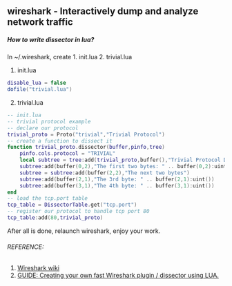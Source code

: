 ## wireshark - Interactively dump and analyze network traffic
##### How to write dissector in lua?

In ~/.wireshark, create 1. init.lua 2. trivial.lua

1. init.lua
```lua
disable_lua = false
dofile("trivial.lua")
```

2. trivial.lua
```lua
-- init.lua
-- trivial protocol example
-- declare our protocol
trivial_proto = Proto("trivial","Trivial Protocol")
-- create a function to dissect it
function trivial_proto.dissector(buffer,pinfo,tree)
    pinfo.cols.protocol = "TRIVIAL"
    local subtree = tree:add(trivial_proto,buffer(),"Trivial Protocol Data")
    subtree:add(buffer(0,2),"The first two bytes: " .. buffer(0,2):uint())
    subtree = subtree:add(buffer(2,2),"The next two bytes")
    subtree:add(buffer(2,1),"The 3rd byte: " .. buffer(2,1):uint())
    subtree:add(buffer(3,1),"The 4th byte: " .. buffer(3,1):uint())
end
-- load the tcp.port table
tcp_table = DissectorTable.get("tcp.port")
-- register our protocol to handle tcp port 80
tcp_table:add(80,trivial_proto)
```

After all is done, relaunch wireshark, enjoy your work.

###### REFERENCE:

1. [Wireshark wiki](https://wiki.wireshark.org/Lua/Dissectors)
2. [GUIDE: Creating your own fast Wireshark plugin / dissector using LUA.](http://shloemi.blogspot.tw/2011/05/guide-creating-your-own-fast-wireshark.html)
